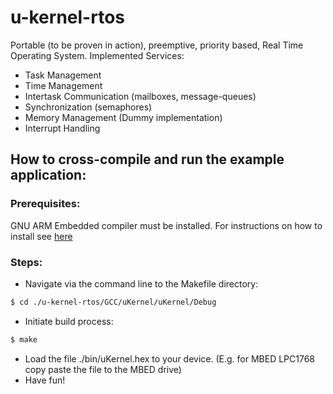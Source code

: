 # u-kernel-rtos

Portable (to be proven in action), preemptive, priority based, Real Time Operating System. Implemented Services:

- Task Management
- Time Management
- Intertask Communication (mailboxes, message-queues)
- Synchronization (semaphores)
- Memory Management (Dummy implementation)
- Interrupt Handling

## How to cross-compile and run the example application:
### Prerequisites:
GNU ARM Embedded compiler must be installed. For instructions on how to install see [here](https://launchpad.net/gcc-arm-embedded)

### Steps:
- Navigate via the command line to the Makefile directory:
```sh
$ cd ./u-kernel-rtos/GCC/uKernel/uKernel/Debug
```
- Initiate build process:
```sh
$ make
```
- Load the file ./bin/uKernel.hex to your device. (E.g. for MBED LPC1768 copy paste the file to the MBED drive)
- Have fun!
